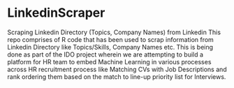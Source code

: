 # LinkedinScraper
Scraping Linkedin Directory (Topics, Company Names) from Linkedin
This repo comprises of R code that has been used to scrap information from Linkedin Directory like Topics/Skills, Company Names etc.
This is being done as part of the IDO project wherein we are attempting to build a platform for HR team to embed Machine Learning in various processes across HR recruitment process like Matching CVs with Job Descriptions and rank ordering them based on the match to line-up priority list for Interviews.
